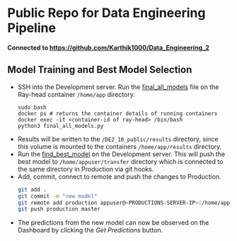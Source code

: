 # Public Repo for Data Engineering Pipeline

**Connected to https://github.com/Karthik1000/Data_Engineering_2**

## Model Training and Best Model Selection

- SSH into the Development server. Run the [final_all_models](pipeline/Development/final_all_models.py) file on the Ray-head container `/home/app` directory.
    ```
    sudo bash
    docker ps # returns the container details of running containers
    docker exec -it <container-id of ray-head> /bin/bash
    python3 final_all_models.py
    ```
- Results will be written to the `/DE2_10_public/results` directory, since this volume is mounted to the containers `/home/app/results` directory.
- Run the [find_best_model](pipeline/Development/find_best_model.py) on the Development server. This will push the best model to `/home/appuser/transfer` directory which is connected to the same directory in Production via git hooks.
- Add, commit, connect to remote and push the changes to Production.
    ```bash
    git add .
    git commit -m "new model"
    git remote add production appuser@<PRODUCTIONS-SERVER-IP>:/home/appuser/transfer
    git push production master
    ```
- The predictions from the new model can now be observed on the Dashboard by clicking the *Get Predictions* button.